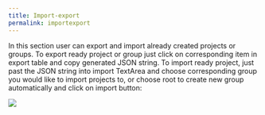 ```yaml
---
title: Import-export
permalink: importexport
---
```


In this section user can export and import already created projects or groups. To export ready project or group just click on corresponding item in export table and copy generated JSON string. To import ready project, just past the JSON string into import TextArea and choose corresponding group you would like to import projects to, or choose root to create new group automatically and click on import button: 

![](/images/import-export.png)